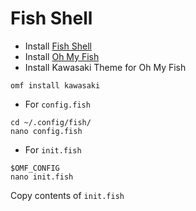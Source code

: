 # Fish Shell

- Install [Fish Shell](https://fishshell.com/)
- Install [Oh My Fish](https://github.com/oh-my-fish/oh-my-fish)
- Install Kawasaki Theme for Oh My Fish

```
omf install kawasaki
```

- For `config.fish`

```
cd ~/.config/fish/
nano config.fish
```

- For `init.fish`

```
$OMF_CONFIG
nano init.fish
```

Copy contents of `init.fish`

